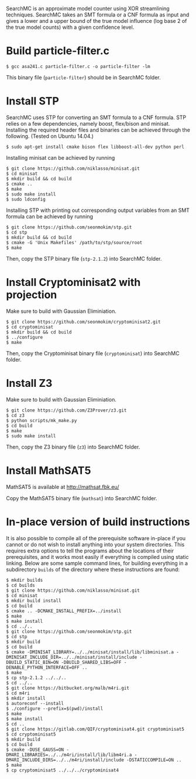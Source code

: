 SearchMC is an approximate model counter using XOR streamlining techniques. SearchMC takes an SMT formula or a CNF formula as input and gives a lower and a upper bound of the true model influence (log base 2 of the true model counts) with a given confidence level. 

# Build particle-filter.c
```
$ gcc asa241.c particle-filter.c -o particle-filter -lm
```
This binary file (``particle-filter``) should be in SearchMC folder.

# Install STP

SearchMC uses STP for converting an SMT formula to a CNF formula. STP relies on a few dependencies, namely boost, flex/bison and minisat. Installing the required header files and binaries can be achieved through the following. (Tested on Ubuntu 14.04.)
```
$ sudo apt-get install cmake bison flex libboost-all-dev python perl
```
Installing minisat can be achieved by running
```
$ git clone https://github.com/niklasso/minisat.git
$ cd minisat
$ mkdir build && cd build
$ cmake ..
$ make
$ sudo make install
$ sudo ldconfig
```
Installing STP with printing out corresponding output variables from an SMT formula can be achieved by running
```
$ git clone https://github.com/seonmokim/stp.git
$ cd stp
$ mkdir build && cd build
$ cmake -G 'Unix Makefiles' /path/to/stp/source/root
$ make
```
Then, copy the STP binary file (``stp-2.1.2``) into SearchMC folder.

# Install Cryptominisat2 with projection

Make sure to build with Gaussian Eliminiation.
```
$ git clone https://github.com/seonmokim/cryptominisat2.git
$ cd cryptominisat
$ mkdir build && cd build
$ ../configure
$ make
```
Then, copy the Cryptominisat binary file (``cryptominisat``) into SearchMC folder.

# Install Z3

Make sure to build with Gaussian Eliminiation.
```
$ git clone https://github.com/Z3Prover/z3.git
$ cd z3
$ python scripts/mk_make.py
$ cd build
$ make
$ sudo make install
```
Then, copy the Z3 binary file (``z3``) into SearchMC folder.

# Install MathSAT5

MathSAT5 is available at http://mathsat.fbk.eu/

Copy the MathSAT5 binary file (``mathsat``) into SearchMC folder.

# In-place version of build instructions

It is also possible to compile all of the prerequisite software
in-place if you cannot or do not wish to install anything into your
system directories. This requires extra options to tell the programs
about the locations of their prerequisites, and it works most easily
if everything is compiled using static linking. Below are some sample
command lines, for building everything in a subdirectory ``builds`` of
the directory where these instructions are found:

```
$ mkdir builds
$ cd builds
$ git clone https://github.com/niklasso/minisat.git
$ cd minisat
$ mkdir build install
$ cd build
$ cmake .. -DCMAKE_INSTALL_PREFIX=../install
$ make
$ make install
$ cd ../..
$ git clone https://github.com/seonmokim/stp.git
$ cd stp
$ mkdir build
$ cd build
$ cmake -DMINISAT_LIBRARY=../../minisat/install/lib/libminisat.a -DMINISAT_INCLUDE_DIR=../../minisat/install/include -DBUILD_STATIC_BIN=ON -DBUILD_SHARED_LIBS=OFF -DENABLE_PYTHON_INTERFACE=OFF ..
$ make
$ cp stp-2.1.2 ../../..
$ cd ../..
$ git clone https://bitbucket.org/malb/m4ri.git
$ cd m4ri
$ mkdir install
$ autoreconf --install
$ ./configure --prefix=$(pwd)/install
$ make
$ make install
$ cd ..
$ git clone https://gitlab.com/QIF/cryptominisat4.git cryptominisat5
$ cd cryptominisat5
$ mkdir build
$ cd build
$ cmake -DUSE_GAUSS=ON -DM4RI_LIBRARIES=../../m4ri/install/lib/libm4ri.a -DM4RI_INCLUDE_DIRS=../../m4ri/install/include -DSTATICCOMPILE=ON ..
$ make
$ cp cryptominisat5 ../../../cryptominisat4
```
